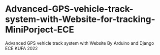 # Advanced-GPS-vehicle-track-system-with-Website-for-tracking-MiniPorject-ECE
Advanced GPS vehicle track system with Website By Arduino and Django  ECE KUFA 2022
